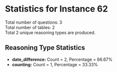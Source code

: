 # Statistics for Instance 62<br/>
Total number of questions: 3<br/>
Total number of tables: 2<br/>
Total 2 unique reasoning types are produced.<br/>
## Reasoning Type Statistics<br/>
- **date_difference:** Count = 2, Percentage = 66.67%<br/>
- **counting:** Count = 1, Percentage = 33.33%<br/>
